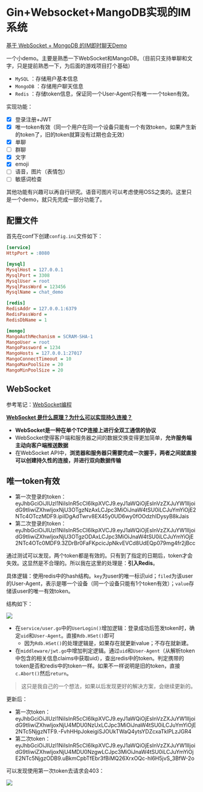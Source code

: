 # Gin+Websocket+MangoDB实现的IM系统

[基于 WebSocket + MongoDB 的IM即时聊天Demo](https://blog.csdn.net/weixin_45304503/article/details/121787022)

一个小demo。主要是熟悉一下WebSocket和MangoDB。（目前只支持单聊和文字，只是提前熟悉一下，为后面的游戏项目打个基础）

- `MySQL` ：存储用户基本信息
- `MongoDB` ：存储用户聊天信息
- `Redis` ：存储token信息，保证同一个User-Agent只有唯一一个token有效。

实现功能：

- [x] 登录注册+JWT
- [x] 唯一token有效（同一个用户在同一个设备只能有一个有效token，如果产生新的token了，旧的token就算没有过期也会无效）
- [x] 单聊
- [ ] 群聊
- [x] 文字
- [x] emoji
- [ ] 语音，图片（表情包）
- [ ] 敏感词检查

其他功能有兴趣可以再自行研究。语音可图片可以考虑使用OSS之类的。这里只是一个demo，就只先完成一部分功能了。

## 配置文件

首先在conf下创建`config.ini`文件如下：

```ini
[service]
HttpPort = :8080

[mysql]
MysqlHost = 127.0.0.1
MysqlPort = 3308
MysqlUser = root
MysqlPassWord = 123456
MysqlName = chat_demo

[redis]
RedisAddr = 127.0.0.1:6379
RedisPassWord =
RedisDbName = 1

[mongo]
MangoAuthMechanism = SCRAM-SHA-1
MangoUser = root
MangoPassword = 1234
MangoHosts = 127.0.0.1:27017
MangoConnectTimeout = 10
MangoMaxPoolSize = 20
MangoMinPoolSize = 20
```

## WebSocket

参考笔记：[WebSocket编程](https://www.qingbo1011.top/2022/04/25/Golang%E8%BF%9B%E9%98%B601%20%E7%BD%91%E7%BB%9C%E7%BC%96%E7%A8%8B/#websocket%E7%BC%96%E7%A8%8B)

**[WebSocket 是什么原理？为什么可以实现持久连接？](https://www.zhihu.com/question/20215561/answer/40316953)**

- **WebSocket是一种在单个TCP连接上进行全双工通信的协议**
- WebSocket使得客户端和服务器之间的数据交换变得更加简单，**允许服务端主动向客户端推送数据**
- 在WebSocket API中，**浏览器和服务器只需要完成一次握手，两者之间就直接可以创建持久性的连接，并进行双向数据传输**

## 唯一token有效

- 第一次登录的token：eyJhbGciOiJIUzI1NiIsInR5cCI6IkpXVCJ9.eyJ1aWQiOjEsInVzZXJuYW1lIjoidG9tIiwiZXhwIjoxNjU3OTgzNzAxLCJpc3MiOiJnaW4tSU0iLCJuYmYiOjE2NTc4OTczMDF9.ipiIDgAdTwrv8EX45y0UD6wy0fOOdzhIDysyB8kJais
- 第二次登录的token：eyJhbGciOiJIUzI1NiIsInR5cCI6IkpXVCJ9.eyJ1aWQiOjEsInVzZXJuYW1lIjoidG9tIiwiZXhwIjoxNjU3OTgzODAxLCJpc3MiOiJnaW4tSU0iLCJuYmYiOjE2NTc4OTc0MDF9.3ZDrBr0FaFKpcicJpNkvEVCd8UdEQp079mg4fr2jBcc

通过测试可以发现，两个token都是有效的。只有到了指定的日期后，token才会失效。这显然是不合理的。所以我在这里的处理是：**引入Redis**。

具体逻辑：使用redis中的hash结构。`key`为user的唯一标识uid；`filed`为该user的User-Agent，表示是哪一个设备（同一个设备只能有1个token有效）；`value`存储该user的唯一有效token。

结构如下：

![](https://img-qingbo.oss-cn-beijing.aliyuncs.com/img/20220716184841.png)

- 在`service/user.go`中的`UserLogin()`增加逻辑：登录成功后签发token时，确定`uid`和`User-Agent`。直接`Rdb.HSet()`即可
  - 因为`Rdb.HSet()`的处理逻辑是，如果存在就更新value；不存在就新建。
- 在`middleware/jwt.go`中增加判定逻辑。通过`uid`和`User-Agent`（从解析token中包含的相关信息claims中获取uid），查出redis中的token。判定携带的token是否和redis中的token一样。如果不一样说明是旧的token，直接`c.Abort()`然后`return`。

> 这只是我自己的一个想法，如果以后发现更好的解决方案，会继续更新的。



更新后：

- 第一次token：eyJhbGciOiJIUzI1NiIsInR5cCI6IkpXVCJ9.eyJ1aWQiOjEsInVzZXJuYW1lIjoidG9tIiwiZXhwIjoxNjU4MDU0NzUxLCJpc3MiOiJnaW4tSU0iLCJuYmYiOjE2NTc5NjgzNTF9.-FvhHHpJokeigiSJOUkTWaQ4ytsYDZcxaTklPLzJGR4
- 第二次token：eyJhbGciOiJIUzI1NiIsInR5cCI6IkpXVCJ9.eyJ1aWQiOjEsInVzZXJuYW1lIjoidG9tIiwiZXhwIjoxNjU4MDU0NzgwLCJpc3MiOiJnaW4tSU0iLCJuYmYiOjE2NTc5NjgzODB9.uBkmCpbTfEbr3fBiMQ26XrxOQc-hl6H5jvS_3BfW-2o

可以发现使用第一次token去请求会403：

![](https://img-qingbo.oss-cn-beijing.aliyuncs.com/img/20220716184738.png)

